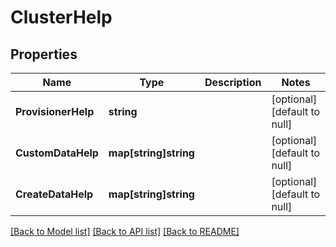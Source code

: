 # ClusterHelp

## Properties
Name | Type | Description | Notes
------------ | ------------- | ------------- | -------------
**ProvisionerHelp** | **string** |  | [optional] [default to null]
**CustomDataHelp** | **map[string]string** |  | [optional] [default to null]
**CreateDataHelp** | **map[string]string** |  | [optional] [default to null]

[[Back to Model list]](../README.md#documentation-for-models) [[Back to API list]](../README.md#documentation-for-api-endpoints) [[Back to README]](../README.md)


